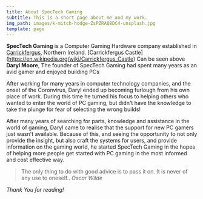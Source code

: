 ```yaml
---
title: About SpecTech Gaming
subtitle: This is a short page about me and my work.
img_path: images/k-mitch-hodge-ZsPZRAQ8DC4-unsplash.jpg
template: page
---
```


**SpecTech Gaming** is a Computer Gaming Hardware company established in [Carrickfergus](https://en.wikipedia.org/wiki/Carrickfergus), Northern Ireland. [Carrickfergus Castle] (https://en.wikipedia.org/wiki/Carrickfergus_Castle) Can be seen above **Daryl Moore**, The founder of SpecTech Gaming had spent many years as an avid gamer and enjoyed building PCs

After working for many years in computer technology companies, and the onset of the Coronvirus, Daryl ended up becoming furlough from his own place of work. During this time he turned his focus to helping others who wanted to enter the world of PC gaming, but didn't have the knowledge to take the plunge for fear of selecting the wrong builds!

After many years of searching for parts, knowledge and assistance in the world of gaming, Daryl came to realise that the support for new PC gamers just wasn't available. 
Because of this, and seeing the opportunity to not only provide the insight, but also craft the systems for users, and provide information on the gaming world, he started SpecTech Gaming in the hopes of helping more people get started with PC gaming in the most informed and cost effective way.

>The only thing to do with good advice is to pass it on. It is never of any use to oneself.. <cite>Oscar Wilde</cite>

*Thank You for reading!*
